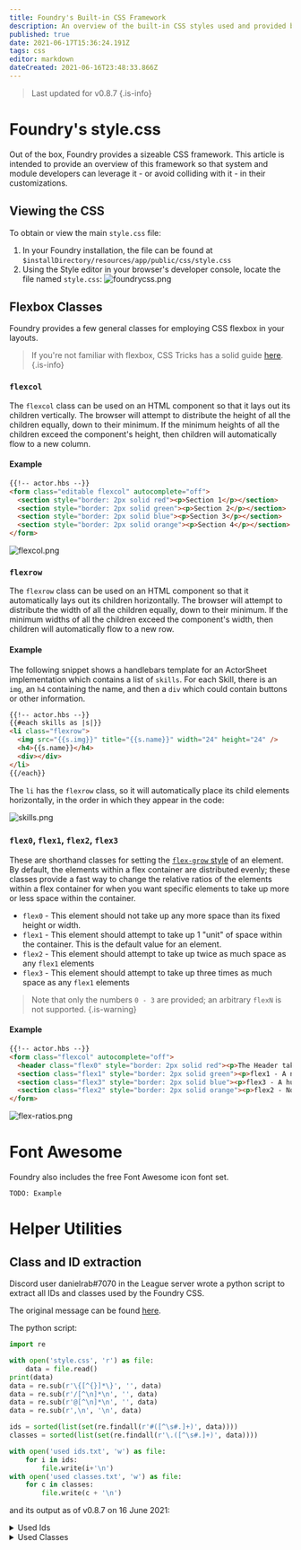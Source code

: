 ```yaml
---
title: Foundry's Built-in CSS Framework
description: An overview of the built-in CSS styles used and provided by Foundry
published: true
date: 2021-06-17T15:36:24.191Z
tags: css
editor: markdown
dateCreated: 2021-06-16T23:48:33.866Z
---
```


> Last updated for v0.8.7
{.is-info}

# Foundry's style.css

Out of the box, Foundry provides a sizeable CSS framework. This article is intended to provide an overview of this framework so that system and module developers can leverage it - or avoid colliding with it - in their customizations.

## Viewing the CSS

To obtain or view the main `style.css` file:

1. In your Foundry installation, the file can be found at `$installDirectory/resources/app/public/css/style.css`
1. Using the Style editor in your browser's developer console, locate the file named `style.css`:
![foundrycss.png](/development/guides/builtin-css/foundrycss.png)

## Flexbox Classes

Foundry provides a few general classes for employing CSS flexbox in your layouts.

> If you're not familiar with flexbox, CSS Tricks has a solid guide [here](https://css-tricks.com/snippets/css/a-guide-to-flexbox/).
{.is-info}

### `flexcol`

The `flexcol` class can be used on an HTML component so that it lays out its children vertically. The browser will attempt to distribute the height of all the children equally, down to their minimum. If the minimum heights of all the children exceed the component's height, then children will automatically flow to a new column.

#### Example

```html
{{!-- actor.hbs --}}
<form class="editable flexcol" autocomplete="off">
  <section style="border: 2px solid red"><p>Section 1</p></section>
  <section style="border: 2px solid green"><p>Section 2</p></section>
  <section style="border: 2px solid blue"><p>Section 3</p></section>
  <section style="border: 2px solid orange"><p>Section 4</p></section>
</form>
```
![flexcol.png](/development/guides/builtin-css/flexcol.png)

### `flexrow`

The `flexrow` class can be used on an HTML component so that it automatically lays out its children horizontally. The browser will attempt to distribute the width of all the children equally, down to their minimum. If the minimum widths of all the children exceed the component's width, then children will automatically flow to a new row.

#### Example

The following snippet shows a handlebars template for an ActorSheet implementation which contains a list of `skills`. For each Skill, there is an `img`, an `h4` containing the name, and then a `div` which could contain buttons or other information.

```html
{{!-- actor.hbs --}}
{{#each skills as |s|}}
<li class="flexrow">
  <img src="{{s.img}}" title="{{s.name}}" width="24" height="24" />
  <h4>{{s.name}}</h4>
  <div></div>
</li>
{{/each}}
```

The `li` has the `flexrow` class, so it will automatically place its child elements horizontally, in the order in which they appear in the code:

![skills.png](/development/guides/builtin-css/skills.png)

### `flex0`, `flex1`, `flex2`, `flex3`

These are shorthand classes for setting the [`flex-grow` style](https://css-tricks.com/snippets/css/a-guide-to-flexbox/#flex-grow) of an element. By default, the elements within a flex container are distributed evenly; these classes provide a fast way to change the relative ratios of the elements within a flex container for when you want specific elements to take up more or less space within the container.

* `flex0` - This element should not take up any more space than its fixed height or width.
* `flex1` - This element should attempt to take up 1 "unit" of space within the container. This is the default value for an element.
* `flex2` - This element should attempt to take up twice as much space as any `flex1` elements
* `flex3` - This element should attempt to take up three times as much space as any `flex1` elements

> Note that only the numbers `0 - 3` are provided; an arbitrary `flexN` is not supported.
{.is-warning}

#### Example

```html
{{!-- actor.hbs --}}
<form class="flexcol" autocomplete="off">
  <header class="flex0" style="border: 2px solid red"><p>The Header takes up only as much space as needed by its height</p></header>
  <section class="flex1" style="border: 2px solid green"><p>flex1 - A normal section</p></section>
  <section class="flex3" style="border: 2px solid blue"><p>flex3 - A huge section</p></section>
  <section class="flex2" style="border: 2px solid orange"><p>flex2 - Not quite as huge</p></section>
</form>
```

![flex-ratios.png](/development/guides/builtin-css/flex-ratios.png)

# Font Awesome

Foundry also includes the free Font Awesome icon font set.

`TODO: Example`

# Helper Utilities

## Class and ID extraction

Discord user danielrab#7070 in the League server wrote a python script to extract all IDs and classes used by the Foundry CSS.

The original message can be found [here](https://discord.com/channels/732325252788387980/734755256524865557/854858038639591464).

The python script:

```python
import re

with open('style.css', 'r') as file:
    data = file.read()
print(data)
data = re.sub(r'\{[^{}]*\}', '', data)
data = re.sub(r'/[^\n]*\n', '', data)
data = re.sub(r'@[^\n]*\n', '', data)
data = re.sub(r',\n', '\n', data)

ids = sorted(list(set(re.findall(r'#([^\s#.]+)', data))))
classes = sorted(list(set(re.findall(r'\.([^\s#.]+)', data))))

with open('used ids.txt', 'w') as file:
    for i in ids:
        file.write(i+'\n')
with open('used classes.txt', 'w') as file:
    for c in classes:
        file.write(c + '\n')
```

and its output as of v0.8.7 on 16 June 2021:

<details>
<summary>Used Ids</summary>

- action-bar
- av-config
- board
- camera-views
- characters
- chat
- chat-controls
- chat-form
- chat-log
- chat-notification
- client-settings
- combat
- combat-controls
- combat-round
- combat-tracker
- compendium
- context
- context-menu
- controls
- controls-reference
- currently-playing
- drag-preview
- drawing-config
- entity-create
- error
- eula
- eula-content
- eula-sign
- eula-updated
- force-update
- game-details
- global-volume
- hotbar
- hotbar-directory-controls
- hud
- install-package
- join-game
- journal
- loading
- loading-bar
- logo
- macro-list
- manage-players
- menu
- menu-items
- module-management
- nav-toggle
- nav-toggle:hover
- navigation
- notifications
- pause
- permissions-config
- player-config
- player-list
- players
- playlists
- progress
- return
- scene-list
- scenes
- session-schedule
- settings
- setup
- setup-configuration
- sidebar
- sidebar-tabs
- token-drop
- token-hud
- update-channel
- update-notes
- world-config
- world-description
- world-title
</details>

<details>
<summary>Used Classes</summary>

- Error
- Success
- Warning
- action
- action-buttons
- active
- active-effect-sheet
- active:hover
- app
- attribute
- av-control
- avatar
- background
- banner
- bar
- bar-controls
- bar-data
- bar1
- bar2
- blind
- blindroll
- bottom
- broken
- bubble-content
- camera-box-dock
- camera-box-popout
- camera-size-large
- camera-size-medium
- camera-size-small
- camera-view
- camera-view-popout
- categories
- category
- center
- changes-list
- chat-bubble
- chat-control-icon
- chat-message
- chat-popout
- checkbox
- checkbox-label
- close
- col
- collapse
- collapsed
- color
- combat-cycle
- combatant
- combatant-control
- combatant-controls
- combatant:hover
- command
- compendium
- compendium-footer
- compendium-list
- compendium-pack
- content
- context
- context-item
- context-item:hover
- context-items
- control-bar
- control-buttons
- control-icon
- control-icon:first-child
- control-icon:hover
- control-tool
- control-tool:hover
- control-tools
- count
- create-entity
- create-folder
- crit
- css
- current-dir
- current-players
- d10
- d12
- d20
- d4
- d6
- d8
- dark
- default
- defeated
- description
- dialog
- dialog-buttons
- dice-flavor
- dice-formula
- dice-part
- dice-part:hover
- dice-result
- dice-roll
- dice-rolls
- dice-tooltip
- dice-total
- die
- dir
- directory
- directory-footer
- directory-header
- directory-item
- directory-item:last-child
- directory-list
- disabled
- disabled:hover
- discarded
- display-modes
- draggable
- drawn
- droptarget
- editor
- editor-content
- editor-edit
- editor:hover
- effect-change
- effect-change:last-child
- effect-control
- effect-control:hover
- effect-controls
- effects
- effects-header
- elevation
- emote
- encounters
- entity
- entity-link
- entity-name
- error
- error::before
- expand
- expand-down
- expand-up
- exploded:before
- fa
- fa-arrows-alt-v
- fa-external-link-square-alt
- fail
- failure
- fas
- file-picker
- filename
- filepicker
- filter
- filter-dir
- flavor-text
- flex0
- flex1
- flex2
- flex3
- flexcol
- flexrow
- folder
- folder-header
- form-fields
- form-group
- form-group-stacked
- form-header
- global-control
- gm
- gmroll
- grid-label
- header
- header-search
- hidden
- hint
- hotkey-list
- hover
- ic
- image-popout
- images-list
- inactive
- inactive:hover
- index
- info
- info::before
- initiative
- inline-roll
- inline-roll:hover
- install
- installed
- item
- javascript
- join-footer
- journal
- journal-sheet
- key
- keys
- languages
- left
- lightbox-image
- list-filters
- local-camera
- lock-result
- lock-toggle
- locked
- macro
- macro-icon
- macro-key
- macro-sheet
- macro:hover
- max
- mce-btn
- mce-btn:hover
- mce-ico
- mce-panel
- mce-top-part
- mce-top-part::before
- message
- message-content
- message-header
- message-metadata
- message-sender
- middle
- min
- minimized
- mode
- module-header
- name
- nav-item
- no-video
- noborder
- notes
- notification
- notification-bar
- notification-pip
- notification::before
- overlay
- pack-title
- package
- package-controls
- package-description
- package-footer
- package-list
- package-metadata
- package-overview
- package-tags
- package-title
- package-url
- package:last-child
- packages
- packages-loading
- page-control
- page-number
- part-flavor
- part-formula
- part-header
- part-total
- paused
- pct
- permission
- permissions-list
- picked
- picker
- placeable-hud
- player
- player-active
- player-name
- players-hidden
- players-mode
- playlist
- playlist-header
- playlist-name
- playlist-sounds
- privacy
- private
- profile
- progress-bar
- public
- range-value
- requires
- reroll
- rerolled
- result-controls
- result-details
- result-image
- result-range
- result-target
- result-text
- result-type
- result-weight
- right
- roll
- roll-table-config
- roll-type-select
- roll:hover
- roulette
- scene
- scene-control
- scene-control:hover
- scene-notes
- scene-player
- scene-players
- scene-sheet
- scene:last-child
- secret
- selected-file
- self
- sep
- settings-list
- setup-footer
- sheet
- sheet-footer
- sheet-header
- sheet-tabs
- show
- sidebar-popout
- sidebar-tab
- sound
- sound-control
- sound-controls
- sound-playback
- sound-timer
- speaking
- stacked
- status-effects
- status-hidden
- status-icons
- status-muted
- stream
- subdirectory
- subdirectory:empty
- submenu
- success
- tab
- tab[data-tab]
- table-description
- table-draw
- table-header
- table-result
- table-result:last-child
- table-results
- tabs
- tag
- thumbs-list
- tile-size
- tiles-list
- title
- toggle
- toggle:hover
- token-effect
- token-effects
- token-image
- token-initiative
- token-name
- token-resource
- token-sheet
- tooltip
- tox
- tox-edit-area__iframe
- tox-tbtn
- tox-tbtn[title="Formats"]
- tox-tinymce
- tox-toolbar
- unavailable
- units
- unknown
- unlock
- update
- update-notes
- updated-packages-table
- upload-file
- user-avatar
- user-camera
- user-config
- user-delete
- value
- video-container
- video-container::before
- video-containers
- view
- visibilities
- visibility
- vol-max
- vol-min
- volume-bar
- volume-icon
- warning
- warning::before
- watermark
- webrtc-dock-camera-container
- webrtc-dock-empty
- whisper
- whisper-to
- window-app
- window-content
- window-header
- window-resizable-handle
- window-title
- world-desc
- zhover
</details>